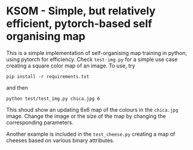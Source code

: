 # KSOM - Simple, but relatively efficient, pytorch-based self organising map

This is a simple implementation of self-organising map training in python, using pytorch for efficiency. Check ``test-img.py`` for a simple use case creating a square color map of an image. To use, try
```
pip install -r requirements.txt
```
and then
```
python test/test_img.py chica.jpg 6
```
This shoud show an updating 6x6 map of the colours in the ``chica.jpg`` image. Change the image or the size of the map by changing the corresponding parameters.

Another example is included in the ``test_cheese.py`` creating a map of cheeses based on various binary attributes.